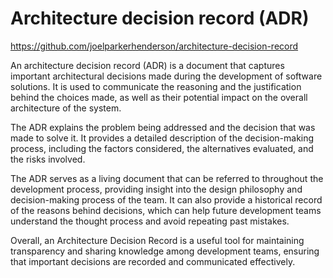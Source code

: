 # Architecture decision record (ADR)

<https://github.com/joelparkerhenderson/architecture-decision-record>

An architecture decision record (ADR) is a document that captures important architectural decisions made during the development of software solutions. It is used to communicate the reasoning and the justification behind the choices made, as well as their potential impact on the overall architecture of the system.

The ADR explains the problem being addressed and the decision that was made to solve it. It provides a detailed description of the decision-making process, including the factors considered, the alternatives evaluated, and the risks involved.

The ADR serves as a living document that can be referred to throughout the development process, providing insight into the design philosophy and decision-making process of the team. It can also provide a historical record of the reasons behind decisions, which can help future development teams understand the thought process and avoid repeating past mistakes.

Overall, an Architecture Decision Record is a useful tool for maintaining transparency and sharing knowledge among development teams, ensuring that important decisions are recorded and communicated effectively.
